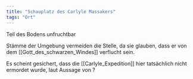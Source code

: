 ```yaml
---
title: "Schauplatz des Carlyle Massakers"
tags: "Ort"
---
```

Teil des Bodens unfruchtbar

Stämme der Umgebung vermeiden die Stelle, da sie glauben, dass er von dem [[Gott_des_schwarzen_Windes]] verflucht sein.

Es scheint gesichert, dass die [[Carlyle_Expedition]] hier tatsächlich nicht ermordet wurde, laut Aussage von ?